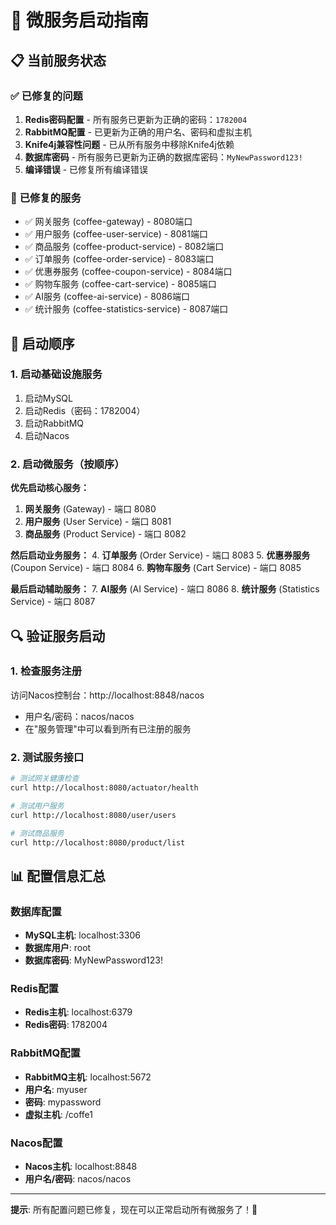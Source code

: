 # 🚀 微服务启动指南

## 📋 当前服务状态

### ✅ **已修复的问题**
1. **Redis密码配置** - 所有服务已更新为正确的密码：`1782004`
2. **RabbitMQ配置** - 已更新为正确的用户名、密码和虚拟主机
3. **Knife4j兼容性问题** - 已从所有服务中移除Knife4j依赖
4. **数据库密码** - 所有服务已更新为正确的数据库密码：`MyNewPassword123!`
5. **编译错误** - 已修复所有编译错误

### 🔧 **已修复的服务**
- ✅ 网关服务 (coffee-gateway) - 8080端口
- ✅ 用户服务 (coffee-user-service) - 8081端口
- ✅ 商品服务 (coffee-product-service) - 8082端口
- ✅ 订单服务 (coffee-order-service) - 8083端口
- ✅ 优惠券服务 (coffee-coupon-service) - 8084端口
- ✅ 购物车服务 (coffee-cart-service) - 8085端口
- ✅ AI服务 (coffee-ai-service) - 8086端口
- ✅ 统计服务 (coffee-statistics-service) - 8087端口

## 🚀 启动顺序

### 1. 启动基础设施服务
1. 启动MySQL
2. 启动Redis（密码：1782004）
3. 启动RabbitMQ
4. 启动Nacos

### 2. 启动微服务（按顺序）

**优先启动核心服务：**
1. **网关服务** (Gateway) - 端口 8080
2. **用户服务** (User Service) - 端口 8081
3. **商品服务** (Product Service) - 端口 8082

**然后启动业务服务：**
4. **订单服务** (Order Service) - 端口 8083
5. **优惠券服务** (Coupon Service) - 端口 8084
6. **购物车服务** (Cart Service) - 端口 8085

**最后启动辅助服务：**
7. **AI服务** (AI Service) - 端口 8086
8. **统计服务** (Statistics Service) - 端口 8087

## 🔍 验证服务启动

### 1. 检查服务注册
访问Nacos控制台：http://localhost:8848/nacos
- 用户名/密码：nacos/nacos
- 在"服务管理"中可以看到所有已注册的服务

### 2. 测试服务接口
```bash
# 测试网关健康检查
curl http://localhost:8080/actuator/health

# 测试用户服务
curl http://localhost:8080/user/users

# 测试商品服务
curl http://localhost:8080/product/list
```

## 📊 配置信息汇总

### 数据库配置
- **MySQL主机**: localhost:3306
- **数据库用户**: root
- **数据库密码**: MyNewPassword123!

### Redis配置
- **Redis主机**: localhost:6379
- **Redis密码**: 1782004

### RabbitMQ配置
- **RabbitMQ主机**: localhost:5672
- **用户名**: myuser
- **密码**: mypassword
- **虚拟主机**: /coffe1

### Nacos配置
- **Nacos主机**: localhost:8848
- **用户名/密码**: nacos/nacos

---

**提示**: 所有配置问题已修复，现在可以正常启动所有微服务了！🎉

